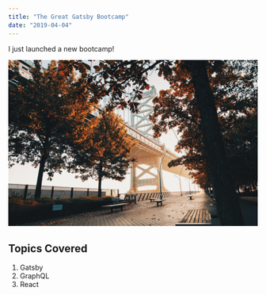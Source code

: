```yaml
---
title: "The Great Gatsby Bootcamp"
date: "2019-04-04"
---
```


I just launched a new bootcamp!

![Fall](./fall.jpg)

## Topics Covered

1. Gatsby
2. GraphQL
3. React